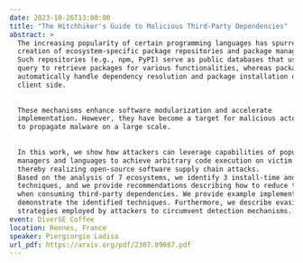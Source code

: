 ```yaml
---
date: 2023-10-26T13:00:00
title: "The Hitchhiker's Guide to Malicious Third-Party Dependencies"
abstract: >
  The increasing popularity of certain programming languages has spurred the
  creation of ecosystem-specific package repositories and package managers.
  Such repositories (e.g., npm, PyPI) serve as public databases that users can
  query to retrieve packages for various functionalities, whereas package managers
  automatically handle dependency resolution and package installation on the
  client side.
  
  
  These mechanisms enhance software modularization and accelerate
  implementation. However, they have become a target for malicious actors seeking
  to propagate malware on a large scale.
  
  
  In this work, we show how attackers can leverage capabilities of popular package
  managers and languages to achieve arbitrary code execution on victim machines,
  thereby realizing open-source software supply chain attacks.
  Based on the analysis of 7 ecosystems, we identify 3 install-time and 4 runtime
  techniques, and we provide recommendations describing how to reduce the risk
  when consuming third-party dependencies. We provide example implementations that
  demonstrate the identified techniques. Furthermore, we describe evasion
  strategies employed by attackers to circumvent detection mechanisms.
event: DiverSE Coffee
location: Rennes, France
speaker: Piergiorgio Ladisa
url_pdf: https://arxiv.org/pdf/2307.09087.pdf
---
```

